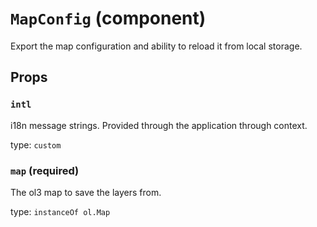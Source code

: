 `MapConfig` (component)
=======================

Export the map configuration and ability to reload it from local storage.

Props
-----

### `intl`

i18n message strings. Provided through the application through context.

type: `custom`


### `map` (required)

The ol3 map to save the layers from.

type: `instanceOf ol.Map`

